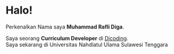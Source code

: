 # Halo!

Perkenalkan Nama saya **Muhammad Rafli Diga**. <br>

Saya seorang **Curriculum Developer** di [Dicoding](https://www.dicoding.com/).<br>
Saya sekarang di Universitas Nahdlatul Ulama Sulawesi Tenggara

